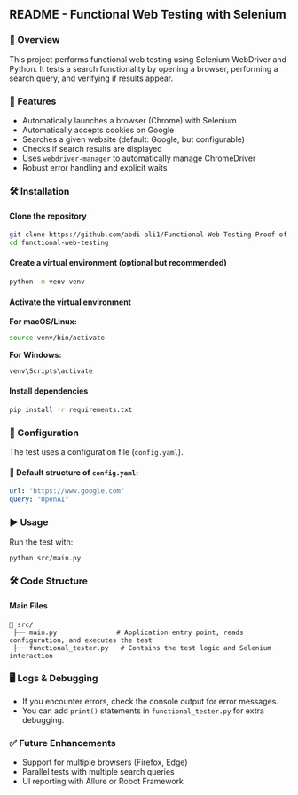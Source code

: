 ## README - Functional Web Testing with Selenium

### 📌 Overview
This project performs functional web testing using Selenium WebDriver and Python. It tests a search functionality by opening a browser, performing a search query, and verifying if results appear.

### 🚀 Features
- Automatically launches a browser (Chrome) with Selenium
- Automatically accepts cookies on Google
- Searches a given website (default: Google, but configurable)
- Checks if search results are displayed
- Uses `webdriver-manager` to automatically manage ChromeDriver
- Robust error handling and explicit waits

### 🛠 Installation

#### Clone the repository
```bash
git clone https://github.com/abdi-ali1/Functional-Web-Testing-Proof-of-Concept.git
cd functional-web-testing
```

#### Create a virtual environment (optional but recommended)
```bash
python -m venv venv
```

#### Activate the virtual environment
**For macOS/Linux:**
```bash
source venv/bin/activate
```
**For Windows:**
```bash
venv\Scripts\activate
```

#### Install dependencies
```bash
pip install -r requirements.txt
```

### 📄 Configuration
The test uses a configuration file (`config.yaml`).

#### 🔹 Default structure of `config.yaml`:
```yaml
url: "https://www.google.com"
query: "OpenAI"
```

### ▶️ Usage
Run the test with:
```bash
python src/main.py
```

### 🛠 Code Structure
#### Main Files
```
📂 src/
 ├── main.py               # Application entry point, reads configuration, and executes the test
 ├── functional_tester.py   # Contains the test logic and Selenium interaction
```

### 🖥 Logs & Debugging
- If you encounter errors, check the console output for error messages.
- You can add `print()` statements in `functional_tester.py` for extra debugging.

### ✅ Future Enhancements
- Support for multiple browsers (Firefox, Edge)
- Parallel tests with multiple search queries
- UI reporting with Allure or Robot Framework
